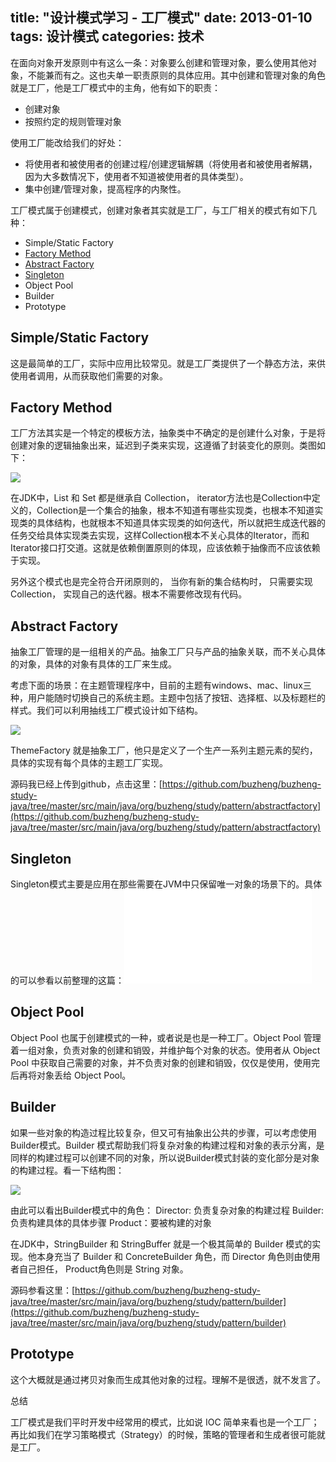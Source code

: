 title: "设计模式学习 - 工厂模式"
date: 2013-01-10
tags: 设计模式
categories: 技术
---

在面向对象开发原则中有这么一条：对象要么创建和管理对象，要么使用其他对象，不能兼而有之。这也夫单一职责原则的具体应用。其中创建和管理对象的角色就是工厂，他是工厂模式中的主角，他有如下的职责：

- 创建对象
- 按照约定的规则管理对象

使用工厂能改给我们的好处：

- 将使用者和被使用者的创建过程/创建逻辑解耦（将使用者和被使用者解耦，因为大多数情况下，使用者不知道被使用者的具体类型）。
- 集中创建/管理对象，提高程序的内聚性。

<!--more-->
工厂模式属于创建模式，创建对象者其实就是工厂，与工厂相关的模式有如下几种：

- Simple/Static Factory
- [Factory Method](/factory-method-pattern.html)
- [Abstract Factory](/abstract-factory-pattern.html)
- [Singleton](/singleton-pattern.html)
- Object Pool
- Builder
- Prototype

## Simple/Static Factory

这是最简单的工厂，实际中应用比较常见。就是工厂类提供了一个静态方法，来供使用者调用，从而获取他们需要的对象。

## Factory Method

工厂方法其实是一个特定的模板方法，抽象类中不确定的是创建什么对象，于是将创建对象的逻辑抽象出来，延迟到子类来实现，这遵循了封装变化的原则。类图如下：

![](/images/factory-method.jpg)

在JDK中，List 和 Set 都是继承自 Collection， iterator方法也是Collection中定义的，Collection是一个集合的抽象，根本不知道有哪些实现类，也根本不知道实现类的具体结构，也就根本不知道具体实现类的如何迭代，所以就把生成迭代器的任务交给具体实现类去实现，这样Collection根本不关心具体的Iterator，而和Iterator接口打交道。这就是依赖倒置原则的体现，应该依赖于抽像而不应该依赖于实现。

另外这个模式也是完全符合开闭原则的， 当你有新的集合结构时， 只需要实现Collection， 实现自己的迭代器。根本不需要修改现有代码。

## Abstract Factory

抽象工厂管理的是一组相关的产品。抽象工厂只与产品的抽象关联，而不关心具体的对象，具体的对象有具体的工厂来生成。

考虑下面的场景：在主题管理程序中，目前的主题有windows、mac、linux三种，用户能随时切换自己的系统主题。主题中包括了按钮、选择框、以及标题栏的样式。我们可以利用抽线工厂模式设计如下结构。

![](/images/abstract-factory.jpg)

ThemeFactory 就是抽象工厂，他只是定义了一个生产一系列主题元素的契约，具体的实现有每个具体的主题工厂实现。

源码我已经上传到github，点击这里：[https://github.com/buzheng/buzheng-study-java/tree/master/src/main/java/org/buzheng/study/pattern/abstractfactory](https://github.com/buzheng/buzheng-study-java/tree/master/src/main/java/org/buzheng/study/pattern/abstractfactory)

## Singleton

Singleton模式主要是应用在那些需要在JVM中只保留唯一对象的场景下的。具体的可以参看以前整理的这篇：![设计模式学习 – Singleton Pattern](/singleton-pattern.html)

## Object Pool

Object Pool 也属于创建模式的一种，或者说是也是一种工厂。Object Pool 管理着一组对象，负责对象的创建和销毁，并维护每个对象的状态。使用者从 Object Pool 中获取自己需要的对象，并不负责对象的创建和销毁，仅仅是使用，使用完后再将对象丢给 Object Pool。

## Builder

如果一些对象的构造过程比较复杂，但又可有抽象出公共的步骤，可以考虑使用Builder模式。Builder 模式帮助我们将复杂对象的构建过程和对象的表示分离，是同样的构建过程可以创建不同的对象，所以说Builder模式封装的变化部分是对象的构建过程。看一下结构图：

![](/images/builder.jpg)

由此可以看出Builder模式中的角色：
Director: 负责复杂对象的构建过程
Builder: 负责构建具体的具体步骤
Product：要被构建的对象

在JDK中，StringBuilder 和 StringBuffer 就是一个极其简单的 Builder 模式的实现。他本身充当了 Builder 和 ConcreteBuilder 角色，而 Director 角色则由使用者自己担任， Product角色则是 String 对象。

源码参看这里：[https://github.com/buzheng/buzheng-study-java/tree/master/src/main/java/org/buzheng/study/pattern/builder](https://github.com/buzheng/buzheng-study-java/tree/master/src/main/java/org/buzheng/study/pattern/builder)

## Prototype

这个大概就是通过拷贝对象而生成其他对象的过程。理解不是很透，就不发言了。

总结

工厂模式是我们平时开发中经常用的模式，比如说 IOC 简单来看也是一个工厂；再比如我们在学习策略模式（Strategy）的时候，策略的管理者和生成者很可能就是工厂。